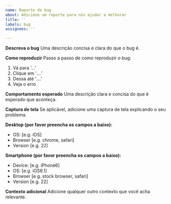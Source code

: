 ```yaml
---
name: Reporte de bug
about: Adicione um reporte para nós ajudar a melhorar
title: ''
labels: bug
assignees: ''

---
```


**Descreva o bug**
Uma descrição concisa e clara do que o bug é.

**Como reproduzir**
Passo a passo de como reproduzir o bug:
1. Vá para '...'
2. Clique em '....'
3. Dessa até '....'
4. Veja o erro

**Comportamento esperado**
Uma descrição clara e concisa do que é esperado que aconteça.

**Captura de tela**
Se aplicável, adicione uma captura de tela explicando o seu problema.

**Desktop (por favor preencha os campos a baixo):**
 - OS: [e.g. iOS]
 - Browser [e.g. chrome, safari]
 - Version [e.g. 22]

**Smartphone (por favor preencha os campos a baixo):**
 - Device: [e.g. iPhone6]
 - OS: [e.g. iOS8.1]
 - Browser [e.g. stock browser, safari]
 - Version [e.g. 22]

**Contexto adicional**
Adicione qualquer outro contexto que você acha relevante.

